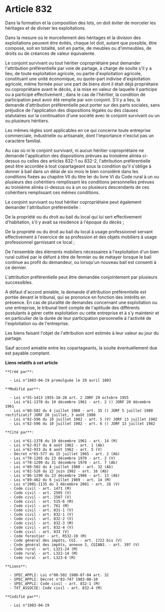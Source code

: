 # Article 832

Dans la formation et la composition des lots, on doit éviter de morceler les héritages et de diviser les exploitations.

Dans la mesure où le morcellement des héritages et la division des exploitations peuvent être évités, chaque lot doit, autant
que possible, être composé, soit en totalité, soit en partie, de meubles ou d'immeubles, de droits ou de créances de valeur
équivalente.

Le conjoint survivant ou tout héritier copropriétaire peut demander l'attribution préférentielle par voie de partage, à
charge de soulte s'il y a lieu, de toute exploitation agricole, ou partie d'exploitation agricole, constituant une unité
économique, ou quote-part indivise d'exploitation agricole, même formée pour une part de biens dont il était déjà
propriétaire ou copropriétaire avant le décès, à la mise en valeur de laquelle il participe ou a participé effectivement ;
dans le cas de l'héritier, la condition de participation peut avoir été remplie par son conjoint. S'il y a lieu, la demande
d'attribution préférentielle peut porter sur des parts sociales, sans préjudice de l'application des dispositions légales ou
des clauses statutaires sur la continuation d'une société avec le conjoint survivant ou un ou plusieurs héritiers.

Les mêmes règles sont applicables en ce qui concerne toute entreprise commerciale, industrielle ou artisanale, dont
l'importance n'exclut pas un caractère familial.

Au cas où ni le conjoint survivant, ni aucun héritier copropriétaire ne demande l'application des dispositions prévues au
troisième alinéa ci-dessus ou celles des articles 832-1 ou 832-2, l'attribution préférentielle peut être accordée à tout
copartageant sous la condition qu'il s'oblige à donner à bail dans un délai de six mois le bien considéré dans les conditions
fixées au chapitre VII du titre Ier du livre VI du Code rural à un ou plusieurs des cohéritiers remplissant les conditions
personnelles prévues au troisième alinéa ci-dessus ou à un ou plusieurs descendants de ces cohéritiers remplissant ces mêmes
conditions.

Le conjoint survivant ou tout héritier copropriétaire peut également demander l'attribution préférentielle :

De la propriété ou du droit au bail du local qui lui sert effectivement d'habitation, s'il y avait sa résidence à l'époque du
décès ;

De la propriété ou du droit au bail du local à usage professionnel servant effectivement à l'exercice de sa profession et des
objets mobiliers à usage professionnel garnissant ce local ;

De l'ensemble des éléments mobiliers nécessaires à l'exploitation d'un bien rural cultivé par le défunt à titre de fermier ou
de métayer lorsque le bail continue au profit du demandeur, ou lorsqu'un nouveau bail est consenti à ce dernier.

L'attribution préférentielle peut être demandée conjointement par plusieurs successibles.

A défaut d'accord amiable, la demande d'attribution préférentielle est portée devant le tribunal, qui se prononce en fonction
des intérêts en présence. En cas de pluralité de demandes concernant une exploitation ou une entreprise, le tribunal tient
compte de l'aptitude des différents postulants à gérer cette exploitation ou cette entreprise et à s'y maintenir et en
particulier de la durée de leur participation personnelle à l'activité de l'exploitation ou de l'entreprise.

Les biens faisant l'objet de l'attribution sont estimés à leur valeur au jour du partage.

Sauf accord amiable entre les copartageants, la soulte éventuellement due est payable comptant.

**Liens relatifs à cet article**

	**Créé par**:

	  - Loi n°1803-04-19 promulguée le 29 avril 1803

	**Modifié par**:

	  - Loi n°55-1413 1955-10-28 art. 2 JORF 29 octobre 1955
	  - Loi n°61-1378 du 19 décembre 1961 - art. 2 () JORF 20 décembre 1961
	  - Loi n°80-502 du 4 juillet 1980 - art. 35 () JORF 5 juillet 1980 rectificatif JORF 28 juillet, 3 août 1980
	  - Loi n°82-596 du 10 juillet 1982 - art. 5 (V) JORF 13 juillet 1982
	  - Loi n°82-596 du 10 juillet 1982 - art. 6 () JORF 13 juillet 1982

	**Cité par**:

	  - Loi n°61-1378 du 19 décembre 1961 - art. 14 (M)
	  - Loi n°62-917 du 8 août 1962 - art. 1 (Ab)
	  - Loi n°62-933 du 8 août 1962 - art. 5 (V)
	  - Décret n°65-577 du 15 juillet 1965 - art. 2 (Ab)
	  - Loi n°70-1265 du 23 décembre 1970 - art. 2 (V)
	  - Loi n°70-1299 du 31 décembre 1970 - art. 7 (Ab)
	  - Loi n°80-502 du 4 juillet 1980 - art. 32 (Ab)
	  - Loi n°82-526 du 22 juin 1982 - art. 16 (Ab)
	  - Loi n°86-1290 du 23 décembre 1986 - art. 13 (Ab)
	  - Loi n°89-462 du 6 juillet 1989 - art. 14 (M)
	  - Loi n°2001-1135 du 3 décembre 2001 - art. 26 (V)
	  - Code civil - art. 1471 (M)
	  - Code civil - art. 2505 (V)
	  - Code civil - art. 2507 (V)
	  - Code civil - art. 515-6 (M)
	  - Code civil - art. 761 (M)
	  - Code civil - art. 831-1 (V)
	  - Code civil - art. 832-1 (V)
	  - Code civil - art. 832-2 (V)
	  - Code civil - art. 832-3 (M)
	  - Code civil - art. 832-4 (V)
	  - Code civil - art. 833 (V)
	  - Code forestier - art. R532-19 (M)
	  - Code général des impôts, CGI. - art. 1722 bis (V)
	  - Code général des impôts, annexe 3, CGIAN3. - art. 397 (V)
	  - Code rural - art. L321-24 (M)
	  - Code rural - art. L322-14 (M)
	  - Code rural - art. L323-6 (M)

	**Liens**:

	  - SPEC_APPLI: Loi n°80-502 1980-07-04 art. 32
	  - SPEC_APPLI: Décret n°83-747 1983-08-10
	  - SPEC_APPLI: Code civil - art. 832-1 (M)
	  - TXT_ASSOCIE: Code civil - art. 832-4 (M)

	**Codifié par**:

	  - Loi n°1803-04-19
